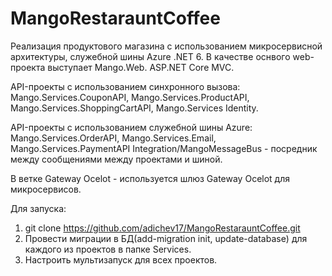# MangoRestarauntCoffee

Реализация продуктового магазина с использованием микросервисной архитектуры, служебной шины Azure .NET 6.
В качестве оснвого web-проекта выступает Mango.Web. ASP.NET Core MVC.

API-проекты с использованием синхронного вызова: Mango.Services.CouponAPI, Mango.Services.ProductAPI, Mango.Services.ShoppingCartAPI, Mango.Services Identity.

API-проекты с использованием служебной шины Azure: Mango.Services.OrderAPI, Mango.Services.Email, Mango.Services.PaymentAPI
Integration/MangoMessageBus - посредник между сообщениями между проектами и шиной.

В ветке Gateway Ocelot - используется шлюз Gateway Ocelot для микросервисов.

Для запуска:
1. git clone https://github.com/adichev17/MangoRestarauntCoffee.git
2. Провести миграции в БД(add-migration init, update-database) для каждого из проектов в папке Services.
3. Настроить мультизапуск для всех проектов.
